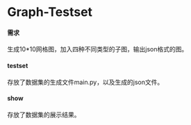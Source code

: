 # Graph-Testset
#### 需求
生成10*10网格图，加入四种不同类型的子图，输出json格式的图。
#### testset
存放了数据集的生成文件main.py，以及生成的json文件。
#### show
存放了数据集的展示结果。
